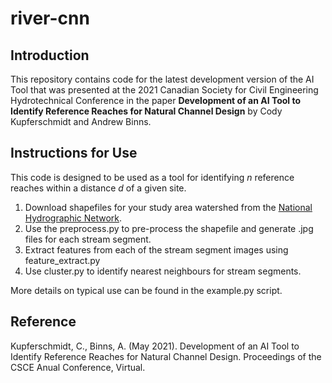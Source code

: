 # river-cnn

## Introduction
This repository contains code for the latest development version of the AI Tool that was presented at the 2021 Canadian Society for Civil Engineering Hydrotechnical Conference in the paper **Development of an AI Tool to Identify Reference Reaches for Natural Channel Design** by Cody Kupferschmidt and Andrew Binns.

## Instructions for Use
This code is designed to be used as a tool for identifying *n* reference reaches within a distance *d* of a given site.
1. Download shapefiles for your study area watershed from the [National Hydrographic Network](https://open.canada.ca/data/en/dataset/a4b190fe-e090-4e6d-881e-b87956c07977).
2. Use the preprocess.py to pre-process the shapefile and generate .jpg files for each stream segment.
3. Extract features from each of the stream segment images using feature_extract.py
4. Use cluster.py to identify nearest neighbours for stream segments.

More details on typical use can be found in the example.py script.

## Reference
Kupferschmidt, C., Binns, A. (May 2021). Development of an AI Tool to Identify Reference Reaches for Natural Channel Design. Proceedings of the CSCE Anual Conference, Virtual.

   
